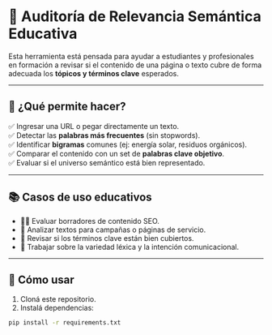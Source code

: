 # 🧠 Auditoría de Relevancia Semántica Educativa

Esta herramienta está pensada para ayudar a estudiantes y profesionales en formación a revisar si el contenido de una página o texto cubre de forma adecuada los **tópicos y términos clave** esperados.

---

## 🚀 ¿Qué permite hacer?

✅ Ingresar una URL o pegar directamente un texto.  
✅ Detectar las **palabras más frecuentes** (sin stopwords).  
✅ Identificar **bigramas** comunes (ej: energía solar, residuos orgánicos).  
✅ Comparar el contenido con un set de **palabras clave objetivo**.  
✅ Evaluar si el universo semántico está bien representado.

---

## 📚 Casos de uso educativos

- 🧑‍🏫 Evaluar borradores de contenido SEO.
- 📝 Analizar textos para campañas o páginas de servicio.
- 🎯 Revisar si los términos clave están bien cubiertos.
- 🌱 Trabajar sobre la variedad léxica y la intención comunicacional.

---

## 🔧 Cómo usar

1. Cloná este repositorio.
2. Instalá dependencias:
```bash
pip install -r requirements.txt
